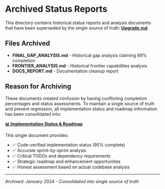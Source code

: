 # Archived Status Reports

This directory contains historical status reports and analysis documents that have been superseded by the single source of truth: **[Upgrade.md](../../../Upgrade.md)**.

## Files Archived

- **FINAL_GAP_ANALYSIS.md** - Historical gap analysis claiming 89% completion
- **FRONTIER_ANALYSIS.md** - Historical frontier capabilities analysis  
- **DOCS_REPORT.md** - Documentation cleanup report

## Reason for Archiving

These documents created confusion by having conflicting completion percentages and status assessments. To maintain a single source of truth and prevent regression, all implementation status and roadmap information has been consolidated into:

**[📊 Implementation Status & Roadmap](../../../Upgrade.md)**

This single document provides:
- ✅ Code-verified implementation status (95% complete)
- ✅ Accurate sprint-by-sprint analysis  
- ✅ Critical TODOs and dependency requirements
- ✅ Strategic roadmap and enhancement opportunities
- ✅ Honest assessment based on actual codebase analysis

---

*Archived: January 2024 - Consolidated into single source of truth*